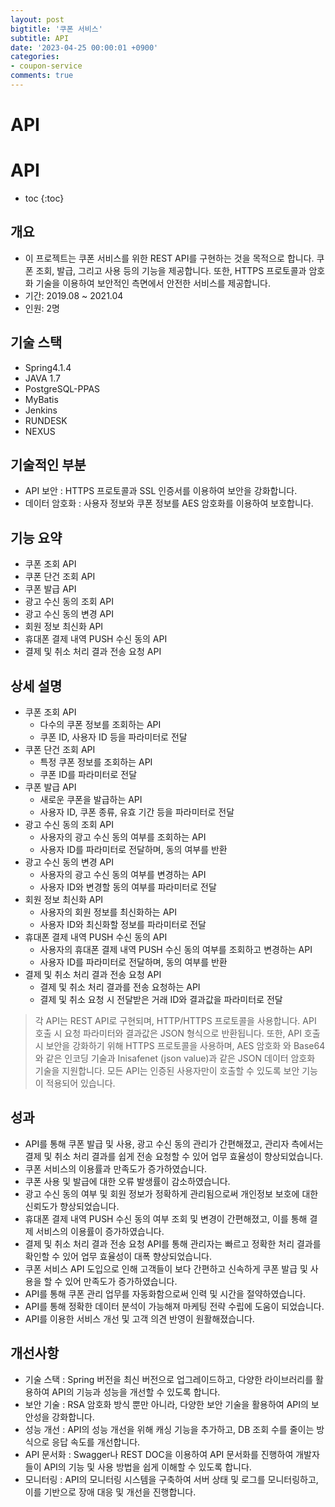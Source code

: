 ```yaml
---
layout: post
bigtitle: '쿠폰 서비스'
subtitle: API
date: '2023-04-25 00:00:01 +0900'
categories:
- coupon-service
comments: true
---
```


# API

# API
* toc
{:toc}

  
## 개요
+ 이 프로젝트는 쿠폰 서비스를 위한 REST API를 구현하는 것을 목적으로 합니다. 쿠폰 조회, 발급, 그리고 사용 등의 기능을 제공합니다. 또한, HTTPS 프로토콜과 암호화 기술을 이용하여 보안적인 측면에서 안전한 서비스를 제공합니다.     
+ 기간: 2019.08 ~ 2021.04
+ 인원: 2명

## 기술 스택
+ Spring4.1.4
+ JAVA 1.7
+ PostgreSQL-PPAS
+ MyBatis
+ Jenkins
+ RUNDESK
+ NEXUS

## 기술적인 부분
+ API 보안 : HTTPS 프로토콜과 SSL 인증서를 이용하여 보안을 강화합니다.
+ 데이터 암호화 : 사용자 정보와 쿠폰 정보를 AES 암호화를 이용하여 보호합니다.

## 기능 요약
+ 쿠폰 조회 API
+ 쿠폰 단건 조회 API
+ 쿠폰 발급 API
+ 광고 수신 동의 조회 API
+ 광고 수신 동의 변경 API
+ 회원 정보 최신화 API
+ 휴대폰 결제 내역 PUSH 수신 동의 API
+ 결제 및 취소 처리 결과 전송 요청 API

## 상세 설명
+ 쿠폰 조회 API
  + 다수의 쿠폰 정보를 조회하는 API
  + 쿠폰 ID, 사용자 ID 등을 파라미터로 전달
+ 쿠폰 단건 조회 API
  + 특정 쿠폰 정보를 조회하는 API
  + 쿠폰 ID를 파라미터로 전달
+ 쿠폰 발급 API
  + 새로운 쿠폰을 발급하는 API
  + 사용자 ID, 쿠폰 종류, 유효 기간 등을 파라미터로 전달
+ 광고 수신 동의 조회 API
  + 사용자의 광고 수신 동의 여부를 조회하는 API
  + 사용자 ID를 파라미터로 전달하며, 동의 여부를 반환
+ 광고 수신 동의 변경 API
  + 사용자의 광고 수신 동의 여부를 변경하는 API
  + 사용자 ID와 변경할 동의 여부를 파라미터로 전달
+ 회원 정보 최신화 API
  + 사용자의 회원 정보를 최신화하는 API
  + 사용자 ID와 최신화할 정보를 파라미터로 전달
+ 휴대폰 결제 내역 PUSH 수신 동의 API
  + 사용자의 휴대폰 결제 내역 PUSH 수신 동의 여부를 조회하고 변경하는 API
  + 사용자 ID를 파라미터로 전달하며, 동의 여부를 반환
+ 결제 및 취소 처리 결과 전송 요청 API
  + 결제 및 취소 처리 결과를 전송 요청하는 API
  + 결제 및 취소 요청 시 전달받은 거래 ID와 결과값을 파라미터로 전달


> 각 API는 REST API로 구현되며, HTTP/HTTPS 프로토콜을 사용합니다. API 호출 시 요청 파라미터와 결과값은 JSON 형식으로 반환됩니다.
> 또한, API 호출 시 보안을 강화하기 위해 HTTPS 프로토콜을 사용하며, AES 암호화 와 Base64와 같은 인코딩 기술과 Inisafenet (json value)과 같은 JSON 데이터 암호화 기술을 지원합니다. 모든 API는 인증된 사용자만이 호출할 수 있도록 보안 기능이 적용되어 있습니다.


## 성과
+ API를 통해 쿠폰 발급 및 사용, 광고 수신 동의 관리가 간편해졌고, 관리자 측에서는 결제 및 취소 처리 결과를 쉽게 전송 요청할 수 있어 업무 효율성이 향상되었습니다.
+ 쿠폰 서비스의 이용률과 만족도가 증가하였습니다.
+ 쿠폰 사용 및 발급에 대한 오류 발생률이 감소하였습니다.
+ 광고 수신 동의 여부 및 회원 정보가 정확하게 관리됨으로써 개인정보 보호에 대한 신뢰도가 향상되었습니다.
+ 휴대폰 결제 내역 PUSH 수신 동의 여부 조회 및 변경이 간편해졌고, 이를 통해 결제 서비스의 이용률이 증가하였습니다.
+ 결제 및 취소 처리 결과 전송 요청 API를 통해 관리자는 빠르고 정확한 처리 결과를 확인할 수 있어 업무 효율성이 대폭 향상되었습니다.
+ 쿠폰 서비스 API 도입으로 인해 고객들이 보다 간편하고 신속하게 쿠폰 발급 및 사용을 할 수 있어 만족도가 증가하였습니다.
+ API를 통해 쿠폰 관리 업무를 자동화함으로써 인력 및 시간을 절약하였습니다.
+ API를 통해 정확한 데이터 분석이 가능해져 마케팅 전략 수립에 도움이 되었습니다.
+ API를 이용한 서비스 개선 및 고객 의견 반영이 원활해졌습니다.

## 개선사항
+ 기술 스택 : Spring 버전을 최신 버전으로 업그레이드하고, 다양한 라이브러리를 활용하여 API의 기능과 성능을 개선할 수 있도록 합니다.
+ 보안 기술 : RSA 암호화 방식 뿐만 아니라, 다양한 보안 기술을 활용하여 API의 보안성을 강화합니다.
+ 성능 개선 : API의 성능 개선을 위해 캐싱 기능을 추가하고, DB 조회 수를 줄이는 방식으로 응답 속도를 개선합니다.
+ API 문서화 : Swagger나 REST DOC을 이용하여 API 문서화를 진행하여 개발자들이 API의 기능 및 사용 방법을 쉽게 이해할 수 있도록 합니다.
+ 모니터링 : API의 모니터링 시스템을 구축하여 서버 상태 및 로그를 모니터링하고, 이를 기반으로 장애 대응 및 개선을 진행합니다.
